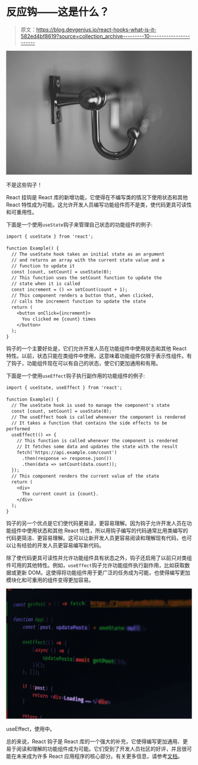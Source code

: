 # 反应钩——这是什么？

> 原文：<https://blog.devgenius.io/react-hooks-what-is-it-582ed4bf8619?source=collection_archive---------10----------------------->

![](img/eed41a8140b5b58f1dc2bac119c6010e.png)

不是这些钩子！

React 挂钩是 React 库的新增功能，它使得在不编写类的情况下使用状态和其他 React 特性成为可能。这允许开发人员编写功能组件而不是类，使代码更具可读性和可重用性。

下面是一个使用`useState`钩子来管理自己状态的功能组件的例子:

```
import { useState } from 'react';

function Example() {
  // The useState hook takes an initial state as an argument
  // and returns an array with the current state value and a
  // function to update it
  const [count, setCount] = useState(0);
  // This function uses the setCount function to update the
  // state when it is called
  const increment = () => setCount(count + 1);
  // This component renders a button that, when clicked,
  // calls the increment function to update the state
  return (
    <button onClick={increment}>
      You clicked me {count} times
    </button>
  );
}
```

钩子的一个主要好处是，它们允许开发人员在功能组件中使用状态和其他 React 特性。以前，状态只能在类组件中使用，这意味着功能组件仅限于表示性组件。有了钩子，功能组件现在可以有自己的状态，使它们更加通用和有用。

下面是一个使用`useEffect`钩子执行副作用的功能组件的例子:

```
import { useState, useEffect } from 'react';

function Example() {
  // The useState hook is used to manage the component's state
  const [count, setCount] = useState(0);
  // The useEffect hook is called whenever the component is rendered
  // It takes a function that contains the side effects to be performed
  useEffect(() => {
    // This function is called whenever the component is rendered
    // It fetches some data and updates the state with the result
    fetch('https://api.example.com/count')
      .then(response => response.json())
      .then(data => setCount(data.count));
  });
  // This component renders the current value of the state
  return (
    <div>
      The current count is {count}.
    </div>
  );
}
```

钩子的另一个优点是它们使代码更易读，更容易理解。因为钩子允许开发人员在功能组件中使用状态和其他 React 特性，所以用钩子编写的代码通常比用类编写的代码更简洁、更容易理解。这可以让新开发人员更容易阅读和理解现有代码，也可以让有经验的开发人员更容易编写新代码。

除了使代码更具可读性并允许功能组件具有状态之外，钩子还启用了以前只对类组件可用的其他特性。例如，`useEffect`钩子允许功能组件执行副作用，比如获取数据或更新 DOM。这使得将功能组件用于更广泛的任务成为可能，也使得编写更加模块化和可重用的组件变得更加容易。

![](img/7400c0b7ae9d9f9138dbe80aaea34063.png)

useEffect，使用中。

总的来说，React 钩子是 React 库的一个强大的补充，它使得编写更加通用、更易于阅读和理解的功能组件成为可能。它们受到了开发人员社区的好评，并且很可能在未来成为许多 React 应用程序的核心部分。有关更多信息，请参考[文档](https://reactjs.org/docs/hooks-intro.html)。
